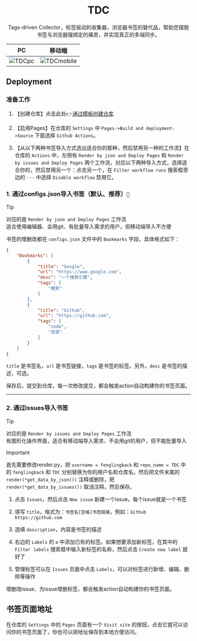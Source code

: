 <h1 align="center">TDC</h1>

<p align="center">Tags-driven Collector，标签驱动的收集器，浏览器书签的替代品，帮助您摆脱书签与浏览器强绑定的痛苦，并实现真正的多端同步。</p>

| PC | 移动端 |
| :---: | :---: |
| ![TDCpc](https://img.picgo.net/2024/11/11/TDCpc10ae908c385d605f.png) | ![TDCmobile](https://img.picgo.net/2024/11/11/TDCmobilea204c9413afe7330.jpg) |


## Deployment

### 准备工作

1. 【创建仓库】点击此处👉[通过模板创建仓库](https://github.com/new?template_name=TDC&template_owner=fenglingback)

2. 【启用Pages】在仓库的 `Settings` 中 `Pages->Build and deployment->Source` 下面选择 `Github Actions`。

3. 【从以下两种书签导入方式选出适合你的那种，然后禁用另一种的工作流】在仓库的 `Actions` 中，左侧有 `Render by json and Deploy Pages` 和 `Render by issues and Deploy Pages` 两个工作流，对应以下两种导入方式，选择适合你的，然后禁用另一个：点击另一个，在 `Filter workflow runs` 搜索框旁边的 `···` 中选择 `Disable workflow` 禁用它。 



### 1. 通过configs.json导入书签（默认、推荐）`🌟`

> [!TIP]  
> 对应的是 `Render by json and Deploy Pages` 工作流  
> 适合使用编辑器、会用git、有批量导入需求的用户，但移动端导入不方便


书签的增删改都在 `configs.json` 文件中的 `Bookmarks` 字段，具体格式如下：

```json
{
    "Bookmarks": [
        {
            "title": "Google",
            "url": "https://www.google.com",
            "desc": "一个搜索引擎",
            "tags": [
                "搜索"
            ]
        },
        {
            "title": "Github",
            "url": "https://github.com",
            "tags": [
                "code",
                "资源"
            ]
        }
    ]
}
```

`title` 是书签名，`url` 是书签链接，`tags` 是书签的标签。另外，`desc` 是书签的描述，可选。

保存后，提交到仓库，每一次修改提交，都会触发action自动构建你的书签页面。

<hr>


### 2. 通过issues导入书签

> [!TIP]  
> 对应的是 `Render by issues and Deploy Pages` 工作流  
> 有图形化操作界面，适合有移动端导入需求、不会用git的用户，但不能批量导入


> [!IMPORTANT]  
> 首先需要修改render.py，把 `username = fenglingback` 和 `repo_name = TDC` 中的 `fenglingback` 和 `TDC` 分别替换为你的用户名和仓库名，然后把文件末尾的 `render(*get_data_by_json())` 注释或删除，把 `render(*get_data_by_issues())` 取消注释，然后保存。


1. 点击 `Issues`，然后点击 `New issue` 新建一个issue，每个issue就是一个书签

2. 填写 `title`，格式为：`书签名[空格]书签链接`，例如：`Github https://github.com`

3. 选填 `description`，内容是书签的描述

4. 右边的 `Labels` 的 `⚙` 中添加已有的标签。如果想要添加新标签，在其中的 `Filter labels` 搜索框中输入新标签的名称，然后点击 `Create new label` 就好了

5. 管理标签可以在 `Issues` 页面中点击 `Labels`，可以对标签进行新增、编辑、删除等操作


增删改issue、为issue增删标签，都会触发action自动构建你的书签页面。


## 书签页面地址

在仓库的 `Settings` 中的 `Pages` 页面有一个 `Visit site` 的按钮，点击它就可以访问你的书签页面了，你也可以把地址保存到本地方便访问。